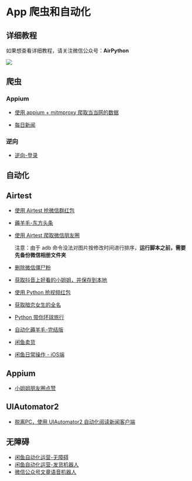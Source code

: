# App 爬虫和自动化

## 详细教程

如果想查看详细教程，请关注微信公众号：**AirPython**

![](./raw/qr.jpeg)

## 爬虫

### Appium

* [使用 appium + mitmproxy 爬取当当网的数据](./dangdang/)

* [每日新闻](./每日新闻)

  


### 逆向

* [逆向-登录](./逆向/AppSpiderLogin)




## 自动化

## Airtest

* [使用 Airtest 抢微信群红包](./抢红包/)

* [薅羊毛-东方头条](./东方头条/)

* [使用 Airtest 爬取微信朋友圈](./微信朋友圈)

  注意：由于 adb 命令没法对图片按修改时间进行排序，**运行脚本之前，需要先备份微信相册文件夹**

* [删除微信僵尸粉](./删除微信僵尸粉/)

* [获取抖音上好看的小姐姐，并保存到本地](./抖音-获取好看的小姐姐/)

* [使用 Python 抢视频红包](./微视红包/)

* [获取暗恋女生的全名](./暗恋女生的名字/)

* [Python 带你环球旅行](./mock_gps/)

* [自动化薅羊毛-完结版](./scalp/)

* [闲鱼卖货](./闲鱼-卖东西/)

* [闲鱼日常操作 - iOS端](./闲鱼日常操作)



## Appium

* [小姐姐朋友圈点赞](./朋友圈点赞)



## UIAutomator2

* [脱离PC，使用 UIAutomator2 自动化阅读新闻客户端](./薅羊毛/)

  

## 无障碍

* [闲鱼自动化运营-无障碍](./xianyu_auto)
* [闲鱼自动化运营-发货机器人](./xianyu_auto2)
* [微信公众号文章语音机器人](./微信公众号文章语音机器人)

